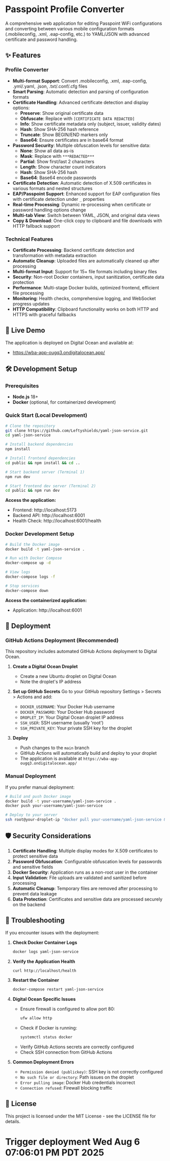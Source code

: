 # Passpoint Profile Converter

A comprehensive web application for editing Passpoint WiFi configurations and converting between various mobile configuration formats (.mobileconfig, .xml, .eap-config, etc.) to YAML/JSON with advanced certificate and password handling.

## ✨ Features

### Profile Converter
- **Multi-format Support**: Convert .mobileconfig, .xml, .eap-config, .yml/.yaml, .json, .txt/.conf/.cfg files
- **Smart Parsing**: Automatic detection and parsing of configuration formats
- **Certificate Handling**: Advanced certificate detection and display options:
  - **Preserve**: Show original certificate data
  - **Obfuscate**: Replace with `[CERTIFICATE DATA REDACTED]`
  - **Info**: Show certificate metadata only (subject, issuer, validity dates)
  - **Hash**: Show SHA-256 hash reference
  - **Truncate**: Show BEGIN/END markers only
  - **Base64**: Ensure certificates are in base64 format
- **Password Security**: Multiple obfuscation levels for sensitive data:
  - **None**: Show all data as-is
  - **Mask**: Replace with `***REDACTED***`
  - **Partial**: Show first/last 2 characters
  - **Length**: Show character count indicators
  - **Hash**: Show SHA-256 hash
  - **Base64**: Base64 encode passwords
- **Certificate Detection**: Automatic detection of X.509 certificates in various formats and nested structures
- **EAP/Passpoint Support**: Enhanced support for EAP configuration files with certificate detection under `_` properties
- **Real-time Processing**: Dynamic re-processing when certificate or password handling options change
- **Multi-tab View**: Switch between YAML, JSON, and original data views
- **Copy & Download**: One-click copy to clipboard and file downloads with HTTP fallback support



### Technical Features
- **Certificate Processing**: Backend certificate detection and transformation with metadata extraction
- **Automatic Cleanup**: Uploaded files are automatically cleaned up after processing
- **Multi-format Input**: Support for 15+ file formats including binary files
- **Security**: Non-root Docker containers, input sanitization, certificate data protection
- **Performance**: Multi-stage Docker builds, optimized frontend, efficient file processing
- **Monitoring**: Health checks, comprehensive logging, and WebSocket progress updates
- **HTTP Compatibility**: Clipboard functionality works on both HTTP and HTTPS with graceful fallbacks

## 🔧 Live Demo

The application is deployed on Digital Ocean and available at:
- https://wba-app-ougq3.ondigitalocean.app/

## 🛠️ Development Setup

### Prerequisites
- **Node.js** 18+ 
- **Docker** (optional, for containerized development)

### Quick Start (Local Development)

```bash
# Clone the repository
git clone https://github.com/Leftyshields/yaml-json-service.git
cd yaml-json-service

# Install backend dependencies
npm install

# Install frontend dependencies  
cd public && npm install && cd ..

# Start backend server (Terminal 1)
npm run dev

# Start frontend dev server (Terminal 2)
cd public && npm run dev
```

**Access the application:**
- Frontend: http://localhost:5173
- Backend API: http://localhost:6001
- Health Check: http://localhost:6001/health

### Docker Development Setup

```bash
# Build the Docker image
docker build -t yaml-json-service .

# Run with Docker Compose
docker-compose up -d

# View logs
docker-compose logs -f

# Stop services
docker-compose down
```

**Access the containerized application:**
- Application: http://localhost:6001

## 🚢 Deployment

### GitHub Actions Deployment (Recommended)

This repository includes automated GitHub Actions deployment to Digital Ocean.

1. **Create a Digital Ocean Droplet**
   - Create a new Ubuntu droplet on Digital Ocean
   - Note the droplet's IP address

2. **Set up GitHub Secrets**
   Go to your GitHub repository Settings > Secrets > Actions and add:
   - `DOCKER_USERNAME`: Your Docker Hub username
   - `DOCKER_PASSWORD`: Your Docker Hub password
   - `DROPLET_IP`: Your Digital Ocean droplet IP address
   - `SSH_USER`: SSH username (usually 'root')
   - `SSH_PRIVATE_KEY`: Your private SSH key for the droplet

3. **Deploy**
   - Push changes to the `main` branch
   - GitHub Actions will automatically build and deploy to your droplet
   - The application is available at `https://wba-app-ougq3.ondigitalocean.app/`

### Manual Deployment

If you prefer manual deployment:

```bash
# Build and push Docker image
docker build -t your-username/yaml-json-service .
docker push your-username/yaml-json-service

# Deploy to your server
ssh root@your-droplet-ip "docker pull your-username/yaml-json-service && docker stop yaml-json-service || true && docker rm yaml-json-service || true && docker run -d --name yaml-json-service -p 80:6001 --restart unless-stopped your-username/yaml-json-service"
```

## 🛡️ Security Considerations

1. **Certificate Handling**: Multiple display modes for X.509 certificates to protect sensitive data
2. **Password Obfuscation**: Configurable obfuscation levels for passwords and sensitive fields
3. **Docker Security**: Application runs as a non-root user in the container
4. **Input Validation**: File uploads are validated and sanitized before processing
5. **Automatic Cleanup**: Temporary files are removed after processing to prevent data leakage
6. **Data Protection**: Certificates and sensitive data are processed securely on the backend

## 📝 Troubleshooting

If you encounter issues with the deployment:

1. **Check Docker Container Logs**
   ```bash
   docker logs yaml-json-service
   ```

2. **Verify the Application Health**
   ```bash
   curl http://localhost/health
   ```

3. **Restart the Container**
   ```bash
   docker-compose restart yaml-json-service
   ```

4. **Digital Ocean Specific Issues**
   - Ensure firewall is configured to allow port 80:
     ```bash
     ufw allow http
     ```
   - Check if Docker is running:
     ```bash
     systemctl status docker
     ```
   - Verify GitHub Actions secrets are correctly configured
   - Check SSH connection from GitHub Actions

5. **Common Deployment Errors**
   - `Permission denied (publickey)`: SSH key is not correctly configured
   - `No such file or directory`: Path issues on the droplet
   - `Error pulling image`: Docker Hub credentials incorrect
   - `Connection refused`: Firewall blocking traffic

## 📄 License

This project is licensed under the MIT License - see the LICENSE file for details.
# Trigger deployment Wed Aug  6 07:06:01 PM PDT 2025
